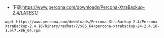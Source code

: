 - 下载:https://www.percona.com/downloads/Percona-XtraBackup-2.4/LATEST/

```shell
wget https://www.percona.com/downloads/Percona-XtraBackup-2.4/Percona-XtraBackup-2.4.18/binary/redhat/7/x86_64/percona-xtrabackup-24-2.4.18-1.el7.x86_64.rpm
```
